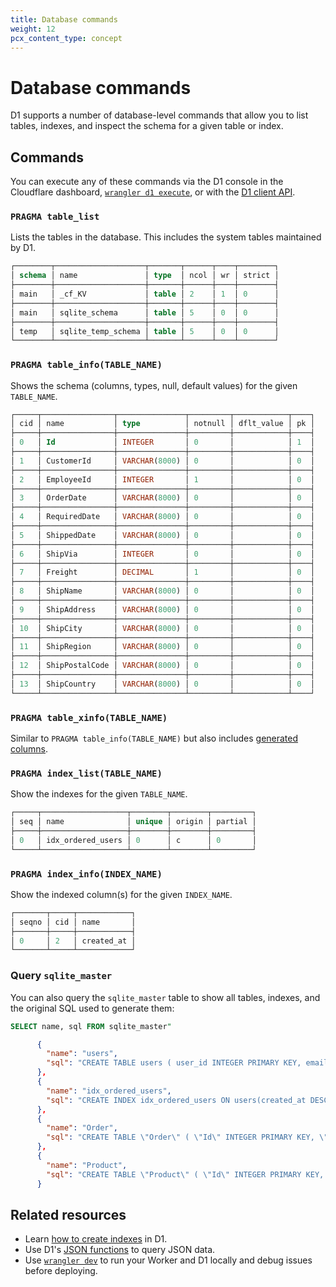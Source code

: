 ```yaml
---
title: Database commands
weight: 12
pcx_content_type: concept
---
```


# Database commands

D1 supports a number of database-level commands that allow you to list tables, indexes, and inspect the schema for a given table or index.

## Commands

You can execute any of these commands via the D1 console in the Cloudflare dashboard, [`wrangler d1 execute`](/workers/wrangler/commands/#d1), or with the [D1 client API](/d1/reference/client-api/).

### `PRAGMA table_list`

Lists the tables in the database. This includes the system tables maintained by D1.

```sql
┌────────┬────────────────────┬───────┬──────┬────┬────────┐
│ schema │ name               │ type  │ ncol │ wr │ strict │
├────────┼────────────────────┼───────┼──────┼────┼────────┤
│ main   │ _cf_KV             │ table │ 2    │ 1  │ 0      │
├────────┼────────────────────┼───────┼──────┼────┼────────┤
│ main   │ sqlite_schema      │ table │ 5    │ 0  │ 0      │
├────────┼────────────────────┼───────┼──────┼────┼────────┤
│ temp   │ sqlite_temp_schema │ table │ 5    │ 0  │ 0      │
└────────┴────────────────────┴───────┴──────┴────┴────────┘
```

### `PRAGMA table_info(TABLE_NAME)`

Shows the schema (columns, types, null, default values) for the given `TABLE_NAME`.

```sql
┌─────┬────────────────┬───────────────┬─────────┬────────────┬────┐
│ cid │ name           │ type          │ notnull │ dflt_value │ pk │
├─────┼────────────────┼───────────────┼─────────┼────────────┼────┤
│ 0   │ Id             │ INTEGER       │ 0       │            │ 1  │
├─────┼────────────────┼───────────────┼─────────┼────────────┼────┤
│ 1   │ CustomerId     │ VARCHAR(8000) │ 0       │            │ 0  │
├─────┼────────────────┼───────────────┼─────────┼────────────┼────┤
│ 2   │ EmployeeId     │ INTEGER       │ 1       │            │ 0  │
├─────┼────────────────┼───────────────┼─────────┼────────────┼────┤
│ 3   │ OrderDate      │ VARCHAR(8000) │ 0       │            │ 0  │
├─────┼────────────────┼───────────────┼─────────┼────────────┼────┤
│ 4   │ RequiredDate   │ VARCHAR(8000) │ 0       │            │ 0  │
├─────┼────────────────┼───────────────┼─────────┼────────────┼────┤
│ 5   │ ShippedDate    │ VARCHAR(8000) │ 0       │            │ 0  │
├─────┼────────────────┼───────────────┼─────────┼────────────┼────┤
│ 6   │ ShipVia        │ INTEGER       │ 0       │            │ 0  │
├─────┼────────────────┼───────────────┼─────────┼────────────┼────┤
│ 7   │ Freight        │ DECIMAL       │ 1       │            │ 0  │
├─────┼────────────────┼───────────────┼─────────┼────────────┼────┤
│ 8   │ ShipName       │ VARCHAR(8000) │ 0       │            │ 0  │
├─────┼────────────────┼───────────────┼─────────┼────────────┼────┤
│ 9   │ ShipAddress    │ VARCHAR(8000) │ 0       │            │ 0  │
├─────┼────────────────┼───────────────┼─────────┼────────────┼────┤
│ 10  │ ShipCity       │ VARCHAR(8000) │ 0       │            │ 0  │
├─────┼────────────────┼───────────────┼─────────┼────────────┼────┤
│ 11  │ ShipRegion     │ VARCHAR(8000) │ 0       │            │ 0  │
├─────┼────────────────┼───────────────┼─────────┼────────────┼────┤
│ 12  │ ShipPostalCode │ VARCHAR(8000) │ 0       │            │ 0  │
├─────┼────────────────┼───────────────┼─────────┼────────────┼────┤
│ 13  │ ShipCountry    │ VARCHAR(8000) │ 0       │            │ 0  │
└─────┴────────────────┴───────────────┴─────────┴────────────┴────┘
```

### `PRAGMA table_xinfo(TABLE_NAME)`

Similar to `PRAGMA table_info(TABLE_NAME)` but also includes [generated columns](/d1/how-to/generated-columns/).

### `PRAGMA index_list(TABLE_NAME)`

Show the indexes for the given `TABLE_NAME`.

```sql
┌─────┬───────────────────┬────────┬────────┬─────────┐
│ seq │ name              │ unique │ origin │ partial │
├─────┼───────────────────┼────────┼────────┼─────────┤
│ 0   │ idx_ordered_users │ 0      │ c      │ 0       │
└─────┴───────────────────┴────────┴────────┴─────────┘
```

### `PRAGMA index_info(INDEX_NAME)`

Show the indexed column(s) for the given `INDEX_NAME`.

```sql
┌───────┬─────┬────────────┐
│ seqno │ cid │ name       │
├───────┼─────┼────────────┤
│ 0     │ 2   │ created_at │
└───────┴─────┴────────────┘
```

### Query `sqlite_master`

You can also query the `sqlite_master` table to show all tables, indexes, and the original SQL used to generate them:

```sql
SELECT name, sql FROM sqlite_master"
```
```json
      {
        "name": "users",
        "sql": "CREATE TABLE users ( user_id INTEGER PRIMARY KEY, email_address TEXT, created_at INTEGER, deleted INTEGER, settings TEXT)"
      },
      {
        "name": "idx_ordered_users",
        "sql": "CREATE INDEX idx_ordered_users ON users(created_at DESC)"
      },
      {
        "name": "Order",
        "sql": "CREATE TABLE \"Order\" ( \"Id\" INTEGER PRIMARY KEY, \"CustomerId\" VARCHAR(8000) NULL, \"EmployeeId\" INTEGER NOT NULL, \"OrderDate\" VARCHAR(8000) NULL, \"RequiredDate\" VARCHAR(8000) NULL, \"ShippedDate\" VARCHAR(8000) NULL, \"ShipVia\" INTEGER NULL, \"Freight\" DECIMAL NOT NULL, \"ShipName\" VARCHAR(8000) NULL, \"ShipAddress\" VARCHAR(8000) NULL, \"ShipCity\" VARCHAR(8000) NULL, \"ShipRegion\" VARCHAR(8000) NULL, \"ShipPostalCode\" VARCHAR(8000) NULL, \"ShipCountry\" VARCHAR(8000) NULL)"
      },
      {
        "name": "Product",
        "sql": "CREATE TABLE \"Product\" ( \"Id\" INTEGER PRIMARY KEY, \"ProductName\" VARCHAR(8000) NULL, \"SupplierId\" INTEGER NOT NULL, \"CategoryId\" INTEGER NOT NULL, \"QuantityPerUnit\" VARCHAR(8000) NULL, \"UnitPrice\" DECIMAL NOT NULL, \"UnitsInStock\" INTEGER NOT NULL, \"UnitsOnOrder\" INTEGER NOT NULL, \"ReorderLevel\" INTEGER NOT NULL, \"Discontinued\" INTEGER NOT NULL)"
      }
```

## Related resources

* Learn [how to create indexes](/d1/how-to/using-indexes/#list-indexes) in D1.
* Use D1's [JSON functions](/d1/how-to/querying-json/) to query JSON data.
* Use [`wrangler dev`](/workers/wrangler/commands/#dev) to run your Worker and D1 locally and debug issues before deploying.
